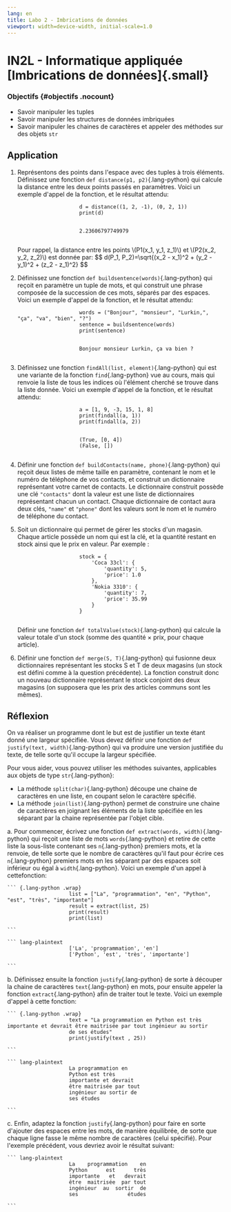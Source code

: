 ```yaml
---
lang: en
title: Labo 2 - Imbrications de données
viewport: width=device-width, initial-scale=1.0
---
```


# IN2L - Informatique appliquée [Imbrications de données]{.small}

### Objectifs {#objectifs .nocount}

-   Savoir manipuler les tuples
-   Savoir manipuler les structures de données imbriquées
-   Savoir manipuler les chaines de caractères et appeler des méthodes
    sur des objets `str`

## Application

1.  Représentons des points dans l\'espace avec des tuples à trois
    éléments. Définissez une fonction
    `def distance(p1, p2)`{.lang-python} qui calcule la distance entre
    les deux points passés en paramètres. Voici un exemple d\'appel de
    la fonction, et le résultat attendu:

    ``` lang-python
                        d = distance((1, 2, -1), (0, 2, 1))
                        print(d)
                    
    ```

    ``` lang-plaintext
                        2.23606797749979
                    
    ```

    Pour rappel, la distance entre les points \\(P1(x_1, y_1, z_1)\\) et
    \\(P2(x_2, y_2, z_2)\\) est donnée par: \$\$ d(P_1,
    P_2)=\\sqrt{(x_2 - x_1)\^2 + (y_2 - y_1)\^2 + (z_2 - z_1)\^2} \$\$

2.  Définissez une fonction `def buildsentence(words)`{.lang-python} qui
    reçoit en paramètre un tuple de mots, et qui construit une phrase
    composée de la succession de ces mots, séparés par des espaces.
    Voici un exemple d\'appel de la fonction, et le résultat attendu:

    ``` {.lang-python .wrap}
                        words = ("Bonjour", "monsieur", "Lurkin,", "ça", "va", "bien", "?")
                        sentence = buildsentence(words)
                        print(sentence)
                    
    ```

    ``` lang-plaintext
                        Bonjour monsieur Lurkin, ça va bien ?
                    
    ```

3.  Définissez une fonction `findAll(list, element)`{.lang-python} qui
    est une variante de la fonction `find`{.lang-python} vue au cours,
    mais qui renvoie la liste de tous les indices où l\'élément cherché
    se trouve dans la liste donnée. Voici un exemple d\'appel de la
    fonction, et le résultat attendu:

    ``` {.lang-python .wrap}
                        a = [1, 9, -3, 15, 1, 8]
                        print(findall(a, 1))
                        print(findall(a, 2))
                    
    ```

    ``` lang-plaintext
                        (True, [0, 4])
                        (False, [])
                    
    ```

4.  Définir une fonction `def buildContacts(name, phone)`{.lang-python}
    qui reçoit deux listes de même taille en paramètre, contenant le nom
    et le numéro de téléphone de vos contacts, et construit un
    dictionnaire représentant votre carnet de contacts. Le dictionnaire
    construit possède une clé `"contacts"` dont la valeur est une liste
    de dictionnaires représentant chacun un contact. Chaque dictionnaire
    de contact aura deux clés, `"name"` et `"phone"` dont les valeurs
    sont le nom et le numéro de téléphone du contact.

5.  Soit un dictionnaire qui permet de gérer les stocks d\'un magasin.
    Chaque article possède un nom qui est la clé, et la quantité restant
    en stock ainsi que le prix en valeur. Par exemple :

    ``` lang-python
                        stock = {
                            'Coca 33cl': {
                                'quantity': 5,
                                'price': 1.0
                            },
                            'Nokia 3310': {
                                'quantity': 7,
                                'price': 35.99
                            }
                        }
                    
    ```

    Définir une fonction `def totalValue(stock)`{.lang-python} qui
    calcule la valeur totale d\'un stock (somme des quantité × prix,
    pour chaque article).

6.  Définir une fonction `def merge(S, T)`{.lang-python} qui fusionne
    deux dictionnaires représentant les stocks S et T de deux magasins
    (un stock est défini comme à la question précédente). La fonction
    construit donc un nouveau dictionnaire représentant le stock
    conjoint des deux magasins (on supposera que les prix des articles
    communs sont les mêmes).

## Réflexion

On va réaliser un programme dont le but est de justifier un texte étant
donné une largeur spécifiée. Vous devez définir une fonction
`def justify(text, width)`{.lang-python} qui va produire une version
justifiée du texte, de telle sorte qu\'il occupe la largeur spécifiée.

Pour vous aider, vous pouvez utiliser les méthodes suivantes,
applicables aux objets de type `str`{.lang-python}:

-   La méthode `split(char)`{.lang-python} découpe une chaine de
    caractères en une liste, en coupant selon le caractère spécifié.
-   La méthode `join(list)`{.lang-python} permet de construire une
    chaine de caractères en joignant les éléments de la liste spécifiée
    en les séparant par la chaine représentée par l\'objet cible.

a.  Pour commencer, écrivez une fonction
    `def extract(words, width)`{.lang-python} qui reçoit une liste de
    mots `words`{.lang-python} et retire de cette liste la sous-liste
    contenant ses `n`{.lang-python} premiers mots, et la renvoie, de
    telle sorte que le nombre de caractères qu\'il faut pour écrire ces
    `n`{.lang-python} premiers mots en les séparant par des espaces soit
    inférieur ou égal à `width`{.lang-python}. Voici un exemple d\'un
    appel à cettefonction:

    ``` {.lang-python .wrap}
                        list = ["La", "programmation", "en", "Python", "est", "très", "importante"]
                        result = extract(list, 25)
                        print(result)
                        print(list)
                    
    ```

    ``` lang-plaintext
                        ['La', 'programmation', 'en']
                        ['Python', 'est', 'très', 'importante']
                    
    ```

b.  Définissez ensuite la fonction `justify`{.lang-python} de sorte à
    découper la chaine de caractères `text`{.lang-python} en mots, pour
    ensuite appeler la fonction `extract`{.lang-python} afin de traiter
    tout le texte. Voici un exemple d\'appel à cette fonction:

    ``` {.lang-python .wrap}
                        text = "La programmation en Python est très importante et devrait être maitrisée par tout ingénieur au sortir
                        de ses études"
                        print(justify(text , 25))
                    
    ```

    ``` lang-plaintext
                        La programmation en
                        Python est très
                        importante et devrait
                        être maitrisée par tout
                        ingénieur au sortir de
                        ses études
                    
    ```

c.  Enfin, adaptez la fonction `justify`{.lang-python} pour faire en
    sorte d\'ajouter des espaces entre les mots, de manière équilibrée,
    de sorte que chaque ligne fasse le même nombre de caractères (celui
    spécifié). Pour l\'exemple précédent, vous devriez avoir le résultat
    suivant:

    ``` lang-plaintext
                        La    programmation    en
                        Python      est      très
                        importante   et   devrait
                        être  maitrisée  par tout
                        ingénieur  au  sortir  de
                        ses                études
                    
    ```
